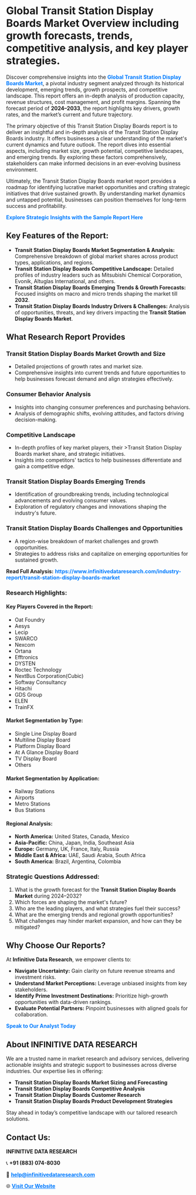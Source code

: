 <h1>Global Transit Station Display Boards Market Overview including growth forecasts, trends, competitive analysis, and key player strategies.</h1>
<p>
Discover comprehensive insights into the 
<a href="https://www.infinitivedataresearch.com/industry-report/transit-station-display-boards-market" rel="dofollow" style="color: #007BFF; text-decoration: none;"><strong>Global Transit Station Display Boards Market</strong></a>, a pivotal industry segment analyzed through its historical development, emerging trends, growth prospects, and competitive landscape. This report offers an in-depth analysis of production capacity, revenue structures, cost management, and profit margins. Spanning the forecast period of <strong>2024–2033</strong>, the report highlights key drivers, growth rates, and the market’s current and future trajectory.
</p>
<p>
The primary objective of this Transit Station Display Boards report is to deliver an insightful and in-depth analysis of the Transit Station Display Boards industry. It offers businesses a clear understanding of the market's current dynamics and future outlook. The report dives into essential aspects, including market size, growth potential, competitive landscapes, and emerging trends. By exploring these factors comprehensively, stakeholders can make informed decisions in an ever-evolving business environment.
</p>
<p>
Ultimately, the Transit Station Display Boards market report provides a roadmap for identifying lucrative market opportunities and crafting strategic initiatives that drive sustained growth. By understanding market dynamics and untapped potential, businesses can position themselves for long-term success and profitability.
</p>
<p>
<a href="https://www.infinitivedataresearch.com/request-sample/reportId=107052" style="color: #007BFF; text-decoration: none;"><strong>Explore Strategic Insights with the Sample Report Here</strong></a>
</p>

<h2>Key Features of the Report:</h2>
<ul>
<li><strong>Transit Station Display Boards Market Segmentation & Analysis:</strong> Comprehensive breakdown of global market shares across product types, applications, and regions.</li>
<li><strong>Transit Station Display Boards Competitive Landscape:</strong> Detailed profiles of industry leaders such as Mitsubishi Chemical Corporation, Evonik, Altuglas International, and others.</li>
<li><strong>Transit Station Display Boards Emerging Trends & Growth Forecasts:</strong> Focused insights on macro and micro trends shaping the market till <strong>2032</strong>.</li>
<li><strong>Transit Station Display Boards Industry Drivers & Challenges:</strong> Analysis of opportunities, threats, and key drivers impacting the <strong>Transit Station Display Boards Market</strong>.</li>
</ul>

<h2>What Research Report Provides</h2>
<h3>Transit Station Display Boards Market Growth and Size</h3>
<ul>
<li>Detailed projections of growth rates and market size.</li>
<li>Comprehensive insights into current trends and future opportunities to help businesses forecast demand and align strategies effectively.</li>
</ul>

<h3>Consumer Behavior Analysis</h3>
<ul>
<li>Insights into changing consumer preferences and purchasing behaviors.</li>
<li>Analysis of demographic shifts, evolving attitudes, and factors driving decision-making.</li>
</ul>

<h3>Competitive Landscape</h3>
<ul>
<li>In-depth profiles of key market players, their >Transit Station Display Boards market share, and strategic initiatives.</li>
<li>Insights into competitors' tactics to help businesses differentiate and gain a competitive edge.</li>
</ul>

<h3>Transit Station Display Boards Emerging Trends</h3>
<ul>
<li>Identification of groundbreaking trends, including technological advancements and evolving consumer values.</li>
<li>Exploration of regulatory changes and innovations shaping the industry's future.</li>
</ul>

<h3>Transit Station Display Boards Challenges and Opportunities</h3>
<ul>
<li>A region-wise breakdown of market challenges and growth opportunities.</li>
<li>Strategies to address risks and capitalize on emerging opportunities for sustained growth.</li>
</ul>
<p><strong>Read Full Analysis:</strong> <a href="https://www.infinitivedataresearch.com/industry-report/transit-station-display-boards-market" rel="dofollow" style="color: #007BFF; text-decoration: none;"><strong>https://www.infinitivedataresearch.com/industry-report/transit-station-display-boards-market</strong></a></p>
<h3>Research Highlights:</h3>
<h4>Key Players Covered in the Report:</h4>
<ul><li>Oat Foundry</li><li>Aesys</li><li>Lecip</li><li>SWARCO</li><li>Nexcom</li><li>Ortana</li><li>Efftronics</li><li>DYSTEN</li><li>Roctec Technology</li><li>NextBus Corporation(Cubic)</li><li>Softway Consultancy</li><li>Hitachi</li><li>GDS Group</li><li>ELEN</li><li>TrainFX</li></ul>
<h4>Market Segmentation by Type:</h4>
<ul><li>Single Line Display Board</li><li>Multiline Display Board</li><li>Platform Display Board</li><li>At A Glance Display Board</li><li>TV Display Board</li><li>Others</li></ul>
<h4>Market Segmentation by Application:</h4>
<ul><li>Railway Stations</li><li>Airports</li><li>Metro Stations</li><li>Bus Stations</li></ul>

<h4>Regional Analysis:</h4>
<ul>
<li><strong>North America:</strong> United States, Canada, Mexico</li>
<li><strong>Asia-Pacific:</strong> China, Japan, India, Southeast Asia</li>
<li><strong>Europe:</strong> Germany, UK, France, Italy, Russia</li>
<li><strong>Middle East & Africa:</strong> UAE, Saudi Arabia, South Africa</li>
<li><strong>South America:</strong> Brazil, Argentina, Colombia</li>
</ul>

<h3>Strategic Questions Addressed:</h3>
<ol>
<li>What is the growth forecast for the <strong>Transit Station Display Boards Market</strong> during 2024–2032?</li>
<li>Which forces are shaping the market's future?</li>
<li>Who are the leading players, and what strategies fuel their success?</li>
<li>What are the emerging trends and regional growth opportunities?</li>
<li>What challenges may hinder market expansion, and how can they be mitigated?</li>
</ol>

<h2>Why Choose Our Reports?</h2>
<p>At <strong>Infinitive Data Research</strong>, we empower clients to:</p>
<ul>
<li><strong>Navigate Uncertainty:</strong> Gain clarity on future revenue streams and investment risks.</li>
<li><strong>Understand Market Perceptions:</strong> Leverage unbiased insights from key stakeholders.</li>
<li><strong>Identify Prime Investment Destinations:</strong> Prioritize high-growth opportunities with data-driven rankings.</li>
<li><strong>Evaluate Potential Partners:</strong> Pinpoint businesses with aligned goals for collaboration.</li>
</ul>
<p><a href="https://www.infinitivedataresearch.com/industry-report/transit-station-display-boards-market" rel="dofollow" style="color: #007BFF; text-decoration: none;"><strong>Speak to Our Analyst Today</strong></a></p>

<h2>About INFINITIVE DATA RESEARCH</h2>
<p>We are a trusted name in market research and advisory services, delivering actionable insights and strategic support to businesses across diverse industries. Our expertise lies in offering:</p>
<ul>
<li><strong>Transit Station Display Boards Market Sizing and Forecasting</strong></li>
<li><strong>Transit Station Display Boards Competitive Analysis</strong></li>
<li><strong>Transit Station Display Boards Customer Research</strong></li>
<li><strong>Transit Station Display Boards Product Development Strategies</strong></li>
</ul>
<p>Stay ahead in today’s competitive landscape with our tailored research solutions.</p>

<h2>Contact Us:</h2>
<p><strong>INFINITIVE DATA RESEARCH</strong></p>
<p>📞 <strong>+91 (883) 074-8030</strong></p>
<p>📧 <strong><a href="mailto:help@infinitivedataresearch.com" style="color: #007BFF;">help@infinitivedataresearch.com</a></strong></p>
<p>🌐 <strong><a href="https://www.infinitivedataresearch.com" rel="dofollow" style="color: #007BFF;">Visit Our Website</a></strong></p>